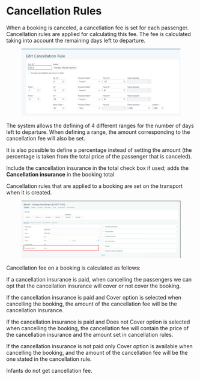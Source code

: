 # Cancellation Rules

When a booking is canceled, a cancellation fee is set for each passenger. Cancellation rules are applied for calculating this fee. The fee is calculated taking into account the remaining days left to departure.

<figure><img src=".gitbook/assets/image (26).png" alt=""><figcaption></figcaption></figure>

The system allows the defining of 4 different ranges for the number of days left to departure. When defining a range, the amount corresponding to the cancellation fee will also be set.

It is also possible to define a percentage instead of setting the amount (the percentage is taken from the total price of the passenger that is canceled).

Include the cancellation insurance in the total check box if used; adds the **Cancellation insurance** in the booking total

Cancellation rules that are applied to a booking are set on the transport when it is created.

<figure><img src=".gitbook/assets/image (6) (1) (1).png" alt=""><figcaption></figcaption></figure>

Cancellation fee on a booking is calculated as follows:

If a cancellation insurance is paid, when cancelling the passengers we can opt that the cancellation insurance will cover or not cover the booking.

If the cancellation insurance is paid and Cover option is selected when cancelling the booking, the amount of the cancellation fee will be the cancellation insurance.

If the cancellation insurance is paid and Does not Cover option is selected when cancelling the booking, the cancellation fee will contain the price of the cancellation insurance and the amount set in cancellation rules.

If the cancellation insurance is not paid only Cover option is available when cancelling the booking, and the amount of the cancellation fee will be the one stated in the cancellation rule.

Infants do not get cancellation fee.
